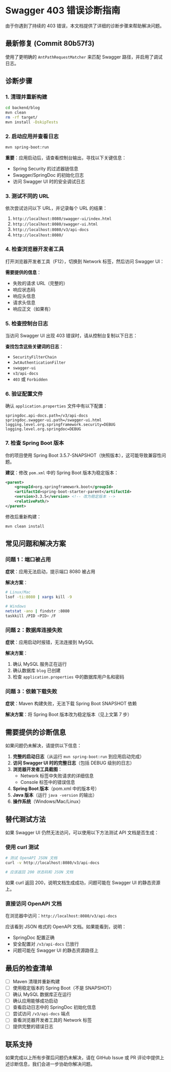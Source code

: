 # Swagger 403 错误诊断指南

由于你遇到了持续的 403 错误，本文档提供了详细的诊断步骤来帮助解决问题。

## 最新修复 (Commit 80b57f3)

使用了更明确的 `AntPathRequestMatcher` 来匹配 Swagger 路径，并启用了调试日志。

## 诊断步骤

### 1. 清理并重新构建

```bash
cd backend/blog
mvn clean
rm -rf target/
mvn install -DskipTests
```

### 2. 启动应用并查看日志

```bash
mvn spring-boot:run
```

**重要**：应用启动后，请查看控制台输出，寻找以下关键信息：

- Spring Security 的过滤器链信息
- Swagger/SpringDoc 的初始化日志
- 访问 Swagger UI 时的安全调试日志

### 3. 测试不同的 URL

依次尝试访问以下 URL，并记录每个 URL 的结果：

1. `http://localhost:8080/swagger-ui/index.html`
2. `http://localhost:8080/swagger-ui.html`
3. `http://localhost:8080/v3/api-docs`
4. `http://localhost:8080/`

### 4. 检查浏览器开发者工具

打开浏览器开发者工具（F12），切换到 Network 标签，然后访问 Swagger UI：

**需要提供的信息**：
- 失败的请求 URL（完整的）
- 响应状态码
- 响应头信息
- 请求头信息
- 响应正文（如果有）

### 5. 检查控制台日志

当访问 Swagger UI 出现 403 错误时，请从控制台复制以下日志：

**查找包含这些关键词的日志**：
- `SecurityFilterChain`
- `JwtAuthenticationFilter`
- `swagger-ui`
- `v3/api-docs`
- `403` 或 `Forbidden`

### 6. 验证配置文件

确认 `application.properties` 文件中有以下配置：

```properties
springdoc.api-docs.path=/v3/api-docs
springdoc.swagger-ui.path=/swagger-ui.html
logging.level.org.springframework.security=DEBUG
logging.level.org.springdoc=DEBUG
```

### 7. 检查 Spring Boot 版本

你的项目使用 Spring Boot 3.5.7-SNAPSHOT（快照版本），这可能导致兼容性问题。

**建议**：修改 `pom.xml` 中的 Spring Boot 版本为稳定版本：

```xml
<parent>
    <groupId>org.springframework.boot</groupId>
    <artifactId>spring-boot-starter-parent</artifactId>
    <version>3.3.5</version> <!-- 改为稳定版本 -->
    <relativePath/>
</parent>
```

修改后重新构建：
```bash
mvn clean install
```

## 常见问题和解决方案

### 问题 1：端口被占用

**症状**：应用无法启动，提示端口 8080 被占用

**解决方案**：
```bash
# Linux/Mac
lsof -ti:8080 | xargs kill -9

# Windows
netstat -ano | findstr :8080
taskkill /PID <PID> /F
```

### 问题 2：数据库连接失败

**症状**：应用启动时报错，无法连接到 MySQL

**解决方案**：
1. 确认 MySQL 服务正在运行
2. 确认数据库 `blog` 已创建
3. 检查 `application.properties` 中的数据库用户名和密码

### 问题 3：依赖下载失败

**症状**：Maven 构建失败，无法下载 Spring Boot SNAPSHOT 依赖

**解决方案**：将 Spring Boot 版本改为稳定版本（见上文第 7 步）

## 需要提供的诊断信息

如果问题仍未解决，请提供以下信息：

1. **完整的启动日志**（从运行 `mvn spring-boot:run` 到应用启动完成）
2. **访问 Swagger UI 时的完整日志**（包括 DEBUG 级别的日志）
3. **浏览器开发者工具截图**：
   - Network 标签中失败请求的详细信息
   - Console 标签中的错误信息
4. **Spring Boot 版本**（pom.xml 中的版本号）
5. **Java 版本**（运行 `java -version` 的输出）
6. **操作系统**（Windows/Mac/Linux）

## 替代测试方法

如果 Swagger UI 仍然无法访问，可以使用以下方法测试 API 文档是否生成：

### 使用 curl 测试

```bash
# 测试 OpenAPI JSON 文档
curl -v http://localhost:8080/v3/api-docs

# 应该返回 200 状态码和 JSON 文档
```

如果 curl 返回 200，说明文档生成成功，问题可能在 Swagger UI 的静态资源上。

### 直接访问 OpenAPI 文档

在浏览器中访问：`http://localhost:8080/v3/api-docs`

应该看到 JSON 格式的 OpenAPI 文档。如果能看到，说明：
- SpringDoc 配置正确
- 安全配置对 `/v3/api-docs` 已放行
- 问题可能在 Swagger UI 的静态资源路径上

## 最后的检查清单

- [ ] Maven 清理并重新构建
- [ ] 使用稳定版本的 Spring Boot（不是 SNAPSHOT）
- [ ] 确认 MySQL 数据库正在运行
- [ ] 确认应用能够成功启动
- [ ] 查看启动日志中的 SpringDoc 初始化信息
- [ ] 尝试访问 `/v3/api-docs` 端点
- [ ] 查看浏览器开发者工具的 Network 标签
- [ ] 提供完整的错误日志

## 联系支持

如果完成以上所有步骤后问题仍未解决，请在 GitHub Issue 或 PR 评论中提供上述诊断信息，我们会进一步协助你解决问题。
